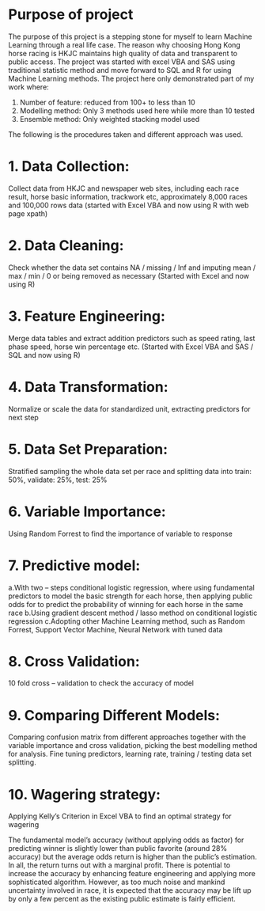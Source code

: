 # Purpose of project

The purpose of this project is a stepping stone for myself to learn Machine Learning through a real life case.   The reason why choosing Hong Kong horse racing is HKJC maintains high quality of data and transparent to public access.  The project was started with excel VBA and SAS using traditional statistic method and move forward to SQL and R for using Machine Learning methods.
The project here only demonstrated part of my work where:
1.	Number of feature: reduced from 100+ to less than 10
2.	Modelling method: Only 3 methods used here while more than 10 tested
3.	Ensemble method: Only weighted stacking model used

The following is the procedures taken and different approach was used.

# 1. Data Collection:
Collect data from HKJC and newspaper web sites, including each race result, horse basic information, trackwork etc, approximately 8,000 races and 100,000 rows data (started with Excel VBA and now using R with web page xpath)
# 2. Data Cleaning:
Check whether the data set contains NA / missing / Inf and imputing mean / max / min / 0 or being removed as necessary (Started with Excel and now using R)

# 3. Feature Engineering:
Merge data tables and extract addition predictors such as speed rating, last phase speed, horse win percentage etc. (Started with Excel VBA and SAS / SQL and now using R)

# 4. Data Transformation:
Normalize or scale the data for standardized unit, extracting predictors for next step

# 5. Data Set Preparation:
Stratified sampling the whole data set per race and splitting data into train: 50%, validate: 25%, test: 25%

# 6. Variable Importance:
Using Random Forrest to find the importance of variable to response

# 7. Predictive model: 
a.With two – steps conditional logistic regression, where using fundamental predictors to model the basic strength for each horse, then applying public odds for  to predict the probability of winning for each horse in the same race
b.Using gradient descent method / lasso method on conditional logistic regression
c.Adopting other Machine Learning method, such as Random Forrest, Support Vector Machine, Neural Network with tuned data

# 8. Cross Validation:
10 fold cross – validation to check the accuracy of model

# 9. Comparing Different Models:
Comparing confusion matrix from different approaches together with the variable importance and cross validation, picking the best modelling method for analysis.  Fine tuning predictors, learning rate, training / testing data set splitting.

# 10. Wagering strategy: 
Applying Kelly’s Criterion in Excel VBA to find an optimal strategy for wagering

The fundamental model’s accuracy (without applying odds as factor) for predicting winner is slightly lower than public favorite (around 28% accuracy) but the average odds return is higher than the public’s estimation.  In all, the return turns out with a marginal profit.  There is potential to increase the accuracy by enhancing feature engineering and applying more sophisticated algorithm.  However, as too much noise and mankind uncertainty involved in race, it is expected that the accuracy may be lift up by only a few percent as the existing public estimate is fairly efficient.
